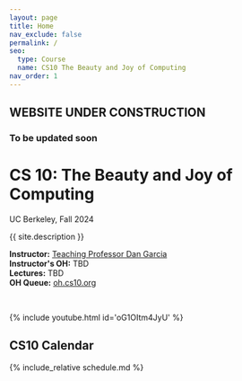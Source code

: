 ```yaml
---
layout: page
title: Home
nav_exclude: false
permalink: /
seo:
  type: Course
  name: CS10 The Beauty and Joy of Computing
nav_order: 1
---
```

## WEBSITE UNDER CONSTRUCTION
### To be updated soon

# **CS 10: The Beauty and Joy of Computing**
UC Berkeley, Fall 2024



{{ site.description }}

**Instructor:** <a href="https://people.eecs.berkeley.edu/~ddgarcia/">Teaching Professor Dan Garcia</a><br/>
**Instructor's OH:** TBD<br/>
**Lectures:** TBD<br/>
**OH Queue:** <a href="https://oh.cs10.org/"> oh.cs10.org</a>

<br/>

{% include youtube.html id='oG1OItm4JyU' %}


## CS10 Calendar

{% include_relative schedule.md %}


